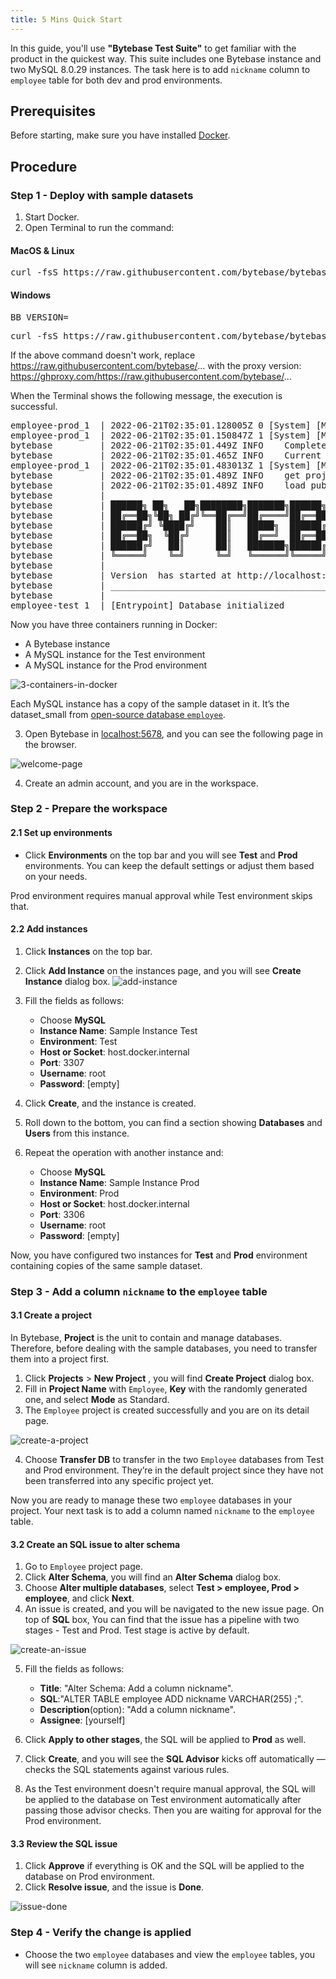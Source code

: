 ```yaml
---
title: 5 Mins Quick Start
---
```


In this guide, you'll use **"Bytebase Test Suite"** to get familiar with the product in the quickest way. This suite includes one Bytebase <version></version> instance and two MySQL 8.0.29 instances.
The task here is to add `nickname` column to `employee` table for both dev and prod environments.

## Prerequisites

Before starting, make sure you have installed [Docker](https://www.docker.com/get-started/).

## Procedure

### Step 1 - Deploy with sample datasets

1. Start Docker.
2. Open Terminal to run the command:

#### MacOS & Linux

<pre>
curl -fsS https://raw.githubusercontent.com/bytebase/bytebase/main/quickstart/getting-started.docker-compose.yml | BB_VERSION=<version></version> docker-compose -f - up
</pre>
#### Windows
<pre>
BB_VERSION=<version></version>
</pre>
<pre>
curl -fsS https://raw.githubusercontent.com/bytebase/bytebase/main/quickstart/getting-started.docker-compose.yml | docker-compose -f - up
</pre>

<hint-block type="info">

If the above command doesn't work, replace https://raw.githubusercontent.com/bytebase/... with the proxy version: https://ghproxy.com/https://raw.githubusercontent.com/bytebase/...

</hint-block>


When the Terminal shows the following message, the execution is successful.

<pre>
employee-prod_1  | 2022-06-21T02:35:01.128005Z 0 [System] [MY-010116] [Server] /usr/sbin/mysqld (mysqld 8.0.29) starting as process 63
employee-prod_1  | 2022-06-21T02:35:01.150847Z 1 [System] [MY-013576] [InnoDB] InnoDB initialization has started.
bytebase         | 2022-06-21T02:35:01.449Z	INFO	Completed database initial migration with version 1.1.2.
bytebase         | 2022-06-21T02:35:01.465Z	INFO	Current schema version after migration: 1.1.2
employee-prod_1  | 2022-06-21T02:35:01.483013Z 1 [System] [MY-013577] [InnoDB] InnoDB initialization has ended.
bytebase         | 2022-06-21T02:35:01.489Z	INFO	get project env	{"env": "prod"}
bytebase         | 2022-06-21T02:35:01.489Z	INFO	load public pem	{"file": "keys/prod.pub.pem"}
bytebase         |
bytebase         | ██████╗ ██╗   ██╗████████╗███████╗██████╗  █████╗ ███████╗███████╗
bytebase         | ██╔══██╗╚██╗ ██╔╝╚══██╔══╝██╔════╝██╔══██╗██╔══██╗██╔════╝██╔════╝
bytebase         | ██████╔╝ ╚████╔╝    ██║   █████╗  ██████╔╝███████║███████╗█████╗
bytebase         | ██╔══██╗  ╚██╔╝     ██║   ██╔══╝  ██╔══██╗██╔══██║╚════██║██╔══╝
bytebase         | ██████╔╝   ██║      ██║   ███████╗██████╔╝██║  ██║███████║███████╗
bytebase         | ╚═════╝    ╚═╝      ╚═╝   ╚══════╝╚═════╝ ╚═╝  ╚═╝╚══════╝╚══════╝
bytebase         |
bytebase         | Version <version></version> has started at http://localhost:5678
bytebase         | ___________________________________________________________________________________________
bytebase         |
employee-test_1  | [Entrypoint] Database initialized
</pre>

Now you have three containers running in Docker:

- A Bytebase instance
- A MySQL instance for the Test environment
- A MySQL instance for the Prod environment

![3-containers-in-docker](/docs/en/get-started/quick-start/3-containers-in-docker.webp)

Each MySQL instance has a copy of the sample dataset in it. It’s the dataset_small from [open-source database `employee`](https://github.com/bytebase/employee-sample-database-mysql).

3. Open Bytebase in [localhost:5678](http://localhost:5678/), and you can see the following page in the browser.

![welcome-page](/docs/en/get-started/quick-start/welcome-page.webp)

4. Create an admin account, and you are in the workspace.

### Step 2 - Prepare the workspace

#### 2.1 Set up environments

- Click **Environments** on the top bar and you will see **Test** and **Prod** environments. You can keep the default settings or adjust them based on your needs.

Prod environment requires manual approval while Test environment skips that.

#### 2.2 Add instances

1. Click **Instances** on the top bar.
2. Click **Add Instance** on the instances page, and you will see **Create Instance** dialog box.
   ![add-instance](/docs/en/get-started/quick-start/add-instance.webp)
3. Fill the fields as follows:
    - Choose **MySQL**
    - **Instance Name**: Sample Instance Test
    - **Environment**: Test
    - **Host or Socket**: host.docker.internal
    - **Port**: 3307
    - **Username**: root
    - **Password**: [empty]

4. Click **Create**, and the instance is created.
5. Roll down to the bottom, you can find a section showing **Databases** and **Users** from this instance.
6. Repeat the operation with another instance and:
   - Choose **MySQL**
   - **Instance Name**: Sample Instance Prod
   - **Environment**: Prod
   - **Host or Socket**: host.docker.internal
   - **Port**: 3306
   - **Username**: root
   - **Password**: [empty]

Now, you have configured two instances for **Test** and **Prod** environment containing copies of the same sample dataset.

### Step 3 - Add a column `nickname` to the `employee` table

#### 3.1 Create a project

In Bytebase, **Project** is the unit to contain and manage databases. Therefore, before dealing with the sample databases, you need to transfer them into a project first.

1. Click **Projects** > **New Project** , you will find **Create Project** dialog box.
2. Fill in **Project Name** with `Employee`, **Key** with the randomly generated one, and select **Mode** as Standard.
3. The `Employee` project is created successfully and you are on its detail page.

![create-a-project](/docs/en/get-started/quick-start/create-a-project.webp)

4. Choose **Transfer DB** to transfer in the two `Employee` databases from Test and Prod environment. They’re in the default project since they have not been transferred into any specific project yet.

Now you are ready to manage these two `employee` databases in your project. Your next task is to add a column named `nickname` to the `employee` table.

#### 3.2 Create an SQL issue to alter schema

1. Go to `Employee` project page.
2. Click **Alter Schema**, you will find an **Alter Schema** dialog box.
3. Choose **Alter multiple databases**, select **Test > employee, Prod > employee**, and click **Next**.
4. An issue is created, and you will be navigated to the new issue page. On top of **SQL** box, You can find that the issue has a pipeline with two stages - Test and Prod. Test stage is active by default.

![create-an-issue](/docs/en/get-started/quick-start/create-an-issue.webp)

5. Fill the fields as follows:
   - **Title**: "Alter Schema: Add a column nickname".
   - **SQL**:"ALTER TABLE employee ADD nickname VARCHAR(255) ;".
   - **Description**(option): "Add a column nickname".
   - **Assignee**: [yourself]

6. Click **Apply to other stages**, the SQL will be applied to **Prod** as well.
7. Click **Create**, and you will see the **SQL Advisor** kicks off automatically — checks the SQL statements against various rules.
8. As the Test environment doesn't require manual approval, the SQL will be applied to the database on Test environment automatically after passing those advisor checks. Then you are waiting for approval for the Prod environment.

#### 3.3 Review the SQL issue

1. Click **Approve** if everything is OK and the SQL will be applied to the database on Prod environment.
2. Click **Resolve issue**, and the issue is **Done**.

![issue-done](/docs/en/get-started/quick-start/issue-done.webp)

### Step 4 - Verify the change is applied
- Choose the two `employee` databases and view the `employee` tables, you will see `nickname` column is added.